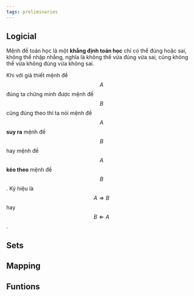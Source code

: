 ```yaml
---
tags: preliminaries
---
```


## Logicial

Mệnh đề toán học là một **khẳng định toán học** chỉ có thể đúng hoặc sai, không thể nhập nhằng, nghĩa là không thể vừa đúng vừa sai, cũng không thể vừa không đúng vừa không sai. 

Khi với giả thiết mệnh đề $$A$$ đúng ta chứng minh được mệnh đề $$B$$ cũng đúng theo thì ta nói mệnh đề $$A$$ **suy ra** mệnh đề $$B$$ hay mệnh đề $$A$$ **kéo theo** mệnh đề $$B$$. Ký hiệu là $$A \Rightarrow B$$ hay $$B \Leftarrow A$$.

## Sets

## Mapping

## Funtions
